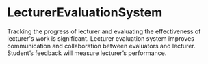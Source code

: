 # LecturerEvaluationSystem

Tracking the progress of lecturer and evaluating the effectiveness of lecturer's work is significant.
Lecturer evaluation system improves communication and collaboration between evaluators and lecturer.
Student’s feedback will measure lecturer’s performance.
